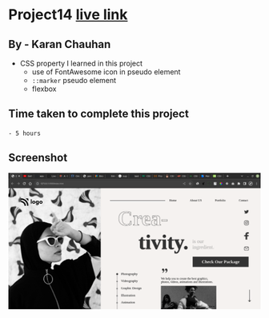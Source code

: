 # Project14 [live link](https://css-projects-14.netlify.app/)

## By - Karan Chauhan

- CSS property I learned in this project
    - use of FontAwesome icon in pseudo element
    - `::marker` pseudo element
    - flexbox

## Time taken to complete this project
    - 5 hours

## Screenshot
![image](project14.png)